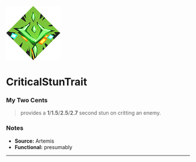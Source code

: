 ![](/BoonIcons/Artemis_05_Large.png)
# CriticalStunTrait 

### My Two Cents
>provides a **1**/**1.5**/**2.5**/**2.7** second stun on critting an enemy.

### Notes
* **Source:** Artemis
* **Functional:** presumably

---

